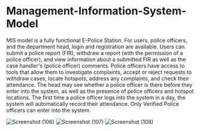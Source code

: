 # Management-Information-System-Model

MIS model is a fully functional E-Police Station. For users, police officers, and the department head, login and registration are available. Users can submit a police report (FIR), withdraw a report (with the permission of a police officer), and view information about a submitted FIR as well as the case handler's (police officer) comments. Police officers have access to tools that allow them to investigate complaints, accept or reject requests to withdraw cases, locate hotspots, address any complaints, and check their attendance. The head may see whether a police officer is there before they enter into the system, as well as the presence of police officers and hotspot locations. The first time a police officer logs into the system in a day, the system will automatically record their attendance. Only Verified Police officers can enter into the system.


![Screenshot (106)](https://user-images.githubusercontent.com/92323049/190615637-b7875b4d-41e6-40ec-8d22-43ebed536660.png)
![Screenshot (107)](https://user-images.githubusercontent.com/92323049/190615682-4320e64b-bbb5-43e2-b463-d3a06e28c9b7.png)
![Screenshot (108)](https://user-images.githubusercontent.com/92323049/190615689-cb753b4b-a7f5-4c0c-b480-6c5b369082b5.png)
